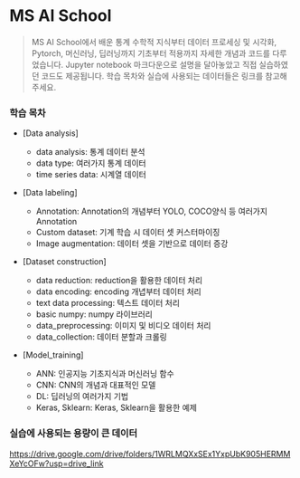 # MS AI School
> MS AI School에서 배운 통계 수학적 지식부터 데이터 프로세싱 및 시각화, Pytorch, 머신러닝, 딥러닝까지 기초부터 적용까지 자세한 개념과 코드를 다루었습니다. Jupyter notebook 마크다운으로 설명을 달아놓았고 직접 실습하였던 코드도 제공됩니다. 학습 목차와 실습에 사용되는 데이터들은 링크를 참고해주세요.

### 학습 목차
- [Data analysis]
    - data analysis: 통계 데이터 분석
    - data type: 여러가지 통계 데이터
    - time series data: 시계열 데이터

- [Data labeling]
    - Annotation: Annotation의 개념부터 YOLO, COCO양식 등 여러가지 Annotation
    - Custom dataset: 기계 학습 시 데이터 셋 커스터마이징
    - Image augmentation: 데이터 셋을 기반으로 데이터 증강

- [Dataset construction]
    - data reduction: reduction을 활용한 데이터 처리
    - data encoding: encoding 개녑부터 데이터 처리
    - text data processing: 텍스트 데이터 처리
    - basic numpy: numpy 라이브러리
    - data_preprocessing: 이미지 및 비디오 데이터 처리
    - data_collection: 데이터 분할과 크롤링

- [Model_training]
    - ANN: 인공지능 기초지식과 머신러닝 함수
    - CNN: CNN의 개념과 대표적인 모델
    - DL: 딥러닝의 여러가지 기법
    - Keras, Sklearn: Keras, Sklearn을 활용한 예제

### 실습에 사용되는 용량이 큰 데이터
https://drive.google.com/drive/folders/1WRLMQXxSEx1YxpUbK905HERMMXeYcOFw?usp=drive_link
